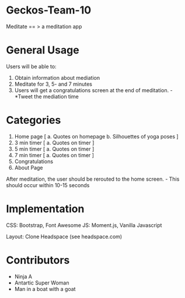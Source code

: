 # Geckos-Team-10
Meditate == > a meditation app 
# General Usage
  Users will be able to:
   1. Obtain information about mediation
   2. Meditate for 3, 5- and 7 minutes
   3. Users will get a congratulations screen at the end of meditation.
   -*Tweet the mediation time
# Categories
  1. Home page
    [ a. Quotes on homepage
    b. Silhouettes of yoga poses ]
  2. 3 min timer
   [ a. Quotes on timer ]
  3. 5 min timer
    [ a. Quotes on timer ]
  4. 7 min timer
      [ a. Quotes on timer ]
  5. Congratulations
  8. About Page
  
  After meditation, the user should be rerouted to the home screen.
    - This should occur within 10-15 seconds
    
 # Implementation
  CSS: Bootstrap, Font Awesome
  JS: Moment.js, Vanilla Javascript
  
  Layout:
  Clone Headspace (see headspace.com)
  
 # Contributors
 - Ninja A
 - Antartic Super Woman 
 - Man in a boat with a goat 
